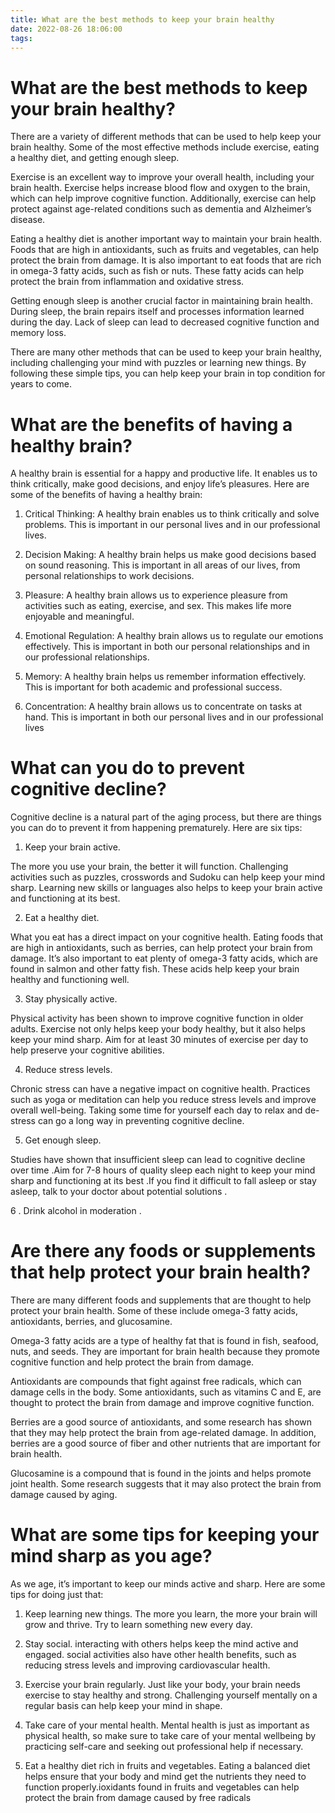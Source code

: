 ```yaml
---
title: What are the best methods to keep your brain healthy
date: 2022-08-26 18:06:00
tags:
---
```



#  What are the best methods to keep your brain healthy?

There are a variety of different methods that can be used to help keep your brain healthy. Some of the most effective methods include exercise, eating a healthy diet, and getting enough sleep.

Exercise is an excellent way to improve your overall health, including your brain health. Exercise helps increase blood flow and oxygen to the brain, which can help improve cognitive function. Additionally, exercise can help protect against age-related conditions such as dementia and Alzheimer’s disease.

Eating a healthy diet is another important way to maintain your brain health. Foods that are high in antioxidants, such as fruits and vegetables, can help protect the brain from damage. It is also important to eat foods that are rich in omega-3 fatty acids, such as fish or nuts. These fatty acids can help protect the brain from inflammation and oxidative stress.

Getting enough sleep is another crucial factor in maintaining brain health. During sleep, the brain repairs itself and processes information learned during the day. Lack of sleep can lead to decreased cognitive function and memory loss.

There are many other methods that can be used to keep your brain healthy, including challenging your mind with puzzles or learning new things. By following these simple tips, you can help keep your brain in top condition for years to come.

#  What are the benefits of having a healthy brain?

A healthy brain is essential for a happy and productive life. It enables us to think critically, make good decisions, and enjoy life’s pleasures. Here are some of the benefits of having a healthy brain:

1. Critical Thinking: A healthy brain enables us to think critically and solve problems. This is important in our personal lives and in our professional lives.

2. Decision Making: A healthy brain helps us make good decisions based on sound reasoning. This is important in all areas of our lives, from personal relationships to work decisions.

3. Pleasure: A healthy brain allows us to experience pleasure from activities such as eating, exercise, and sex. This makes life more enjoyable and meaningful.

4. Emotional Regulation: A healthy brain allows us to regulate our emotions effectively. This is important in both our personal relationships and in our professional relationships.

5. Memory: A healthy brain helps us remember information effectively. This is important for both academic and professional success.

6. Concentration: A healthy brain allows us to concentrate on tasks at hand. This is important in both our personal lives and in our professional lives

#  What can you do to prevent cognitive decline?

Cognitive decline is a natural part of the aging process, but there are things you can do to prevent it from happening prematurely. Here are six tips:

1. Keep your brain active.

The more you use your brain, the better it will function. Challenging activities such as puzzles, crosswords and Sudoku can help keep your mind sharp. Learning new skills or languages also helps to keep your brain active and functioning at its best.

2. Eat a healthy diet.

What you eat has a direct impact on your cognitive health. Eating foods that are high in antioxidants, such as berries, can help protect your brain from damage. It’s also important to eat plenty of omega-3 fatty acids, which are found in salmon and other fatty fish. These acids help keep your brain healthy and functioning well.

3. Stay physically active.

Physical activity has been shown to improve cognitive function in older adults. Exercise not only helps keep your body healthy, but it also helps keep your mind sharp. Aim for at least 30 minutes of exercise per day to help preserve your cognitive abilities.

4. Reduce stress levels.

Chronic stress can have a negative impact on cognitive health. Practices such as yoga or meditation can help you reduce stress levels and improve overall well-being. Taking some time for yourself each day to relax and de-stress can go a long way in preventing cognitive decline.

5. Get enough sleep.

Studies have shown that insufficient sleep can lead to cognitive decline over time .Aim for 7-8 hours of quality sleep each night to keep your mind sharp and functioning at its best .If you find it difficult to fall asleep or stay asleep, talk to your doctor about potential solutions .


6 . Drink alcohol in moderation .

#  Are there any foods or supplements that help protect your brain health?

There are many different foods and supplements that are thought to help protect your brain health. Some of these include omega-3 fatty acids, antioxidants, berries, and glucosamine.

Omega-3 fatty acids are a type of healthy fat that is found in fish, seafood, nuts, and seeds. They are important for brain health because they promote cognitive function and help protect the brain from damage.

Antioxidants are compounds that fight against free radicals, which can damage cells in the body. Some antioxidants, such as vitamins C and E, are thought to protect the brain from damage and improve cognitive function.

Berries are a good source of antioxidants, and some research has shown that they may help protect the brain from age-related damage. In addition, berries are a good source of fiber and other nutrients that are important for brain health.

Glucosamine is a compound that is found in the joints and helps promote joint health. Some research suggests that it may also protect the brain from damage caused by aging.

#  What are some tips for keeping your mind sharp as you age?

As we age, it’s important to keep our minds active and sharp. Here are some tips for doing just that:

1. Keep learning new things. The more you learn, the more your brain will grow and thrive. Try to learn something new every day.

2. Stay social. interacting with others helps keep the mind active and engaged. social activities also have other health benefits, such as reducing stress levels and improving cardiovascular health.

3. Exercise your brain regularly. Just like your body, your brain needs exercise to stay healthy and strong. Challenging yourself mentally on a regular basis can help keep your mind in shape.

4. Take care of your mental health. Mental health is just as important as physical health, so make sure to take care of your mental wellbeing by practicing self-care and seeking out professional help if necessary.

5. Eat a healthy diet rich in fruits and vegetables. Eating a balanced diet helps ensure that your body and mind get the nutrients they need to function properly.ioxidants found in fruits and vegetables can help protect the brain from damage caused by free radicals